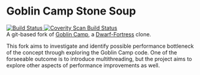 # Goblin Camp Stone Soup
[![Build Status](https://travis-ci.com/y2s82/goblin_camp.svg?branch=master)](https://travis-ci.com/y2s82/goblin_camp)<a href="https://scan.coverity.com/projects/y2s82-goblin_camp">
  <img alt="Coverity Scan Build Status"
       src="https://scan.coverity.com/projects/17220/badge.svg"/>
</a><br>
A git-based fork of [Goblin Camp](https://bitbucket.org/genericcontainer/goblin-camp), a [Dwarf-Fortress](http://www.bay12games.com/dwarves/) clone.

This fork aims to investigate and identify possible performance bottleneck of the concept through exploring the Goblin Camp code.
One of the forseeable outcome is to introduce multithreading, but the project aims to explore other aspects of performance improvements as well.
